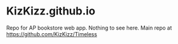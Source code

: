 # KizKizz.github.io
Repo for AP bookstore web app. Nothing to see here.
Main repo at https://github.com/KizKizz/Timeless

